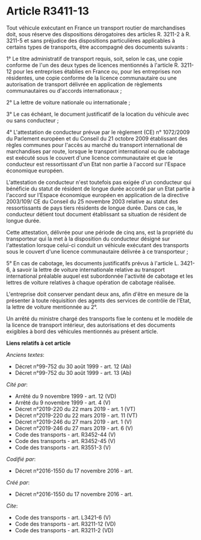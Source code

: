 # Article R3411-13

Tout véhicule exécutant en France un transport routier de marchandises doit, sous réserve des dispositions dérogatoires des
articles R. 3211-2 à R. 3211-5 et sans préjudice des dispositions particulières applicables à certains types de transports,
être accompagné des documents suivants : 

1° Le titre administratif de transport requis, soit, selon le cas, une copie conforme de l'un des deux types de licences
mentionnés à l'article R. 3211-12 pour les entreprises établies en France ou, pour les entreprises non résidentes, une copie
conforme de la licence communautaire ou une autorisation de transport délivrée en application de règlements communautaires ou
d'accords internationaux ; 

2° La lettre de voiture nationale ou internationale ; 

3° Le cas échéant, le document justificatif de la location du véhicule avec ou sans conducteur ; 

4° L'attestation de conducteur prévue par le règlement (CE) n° 1072/2009 du Parlement européen et du Conseil du 21 octobre
2009 établissant des règles communes pour l'accès au marché du transport international de marchandises par route, lorsque le
transport international ou de cabotage est exécuté sous le couvert d'une licence communautaire et que le conducteur est
ressortissant d'un Etat non partie à l'accord sur l'Espace économique européen. 

L'attestation de conducteur n'est toutefois pas exigée d'un conducteur qui bénéficie du statut de résident de longue durée
accordé par un Etat partie à l'accord sur l'Espace économique européen en application de la directive 2003/109/ CE du Conseil
du 25 novembre 2003 relative au statut des ressortissants de pays tiers résidents de longue durée. Dans ce cas, le conducteur
détient tout document établissant sa situation de résident de longue durée. 

Cette attestation, délivrée pour une période de cinq ans, est la propriété du transporteur qui la met à la disposition du
conducteur désigné sur l'attestation lorsque celui-ci conduit un véhicule exécutant des transports sous le couvert d'une
licence communautaire délivrée à ce transporteur ; 

5° En cas de cabotage, les documents justificatifs prévus à l'article L. 3421-6, à savoir la lettre de voiture internationale
relative au transport international préalable auquel est subordonnée l'activité de cabotage et les lettres de voiture
relatives à chaque opération de cabotage réalisée. 

L'entreprise doit conserver pendant deux ans, afin d'être en mesure de la présenter à toute réquisition des agents des
services de contrôle de l'Etat, la lettre de voiture mentionnée au 2°. 

Un arrêté du ministre chargé des transports fixe le contenu et le modèle de la licence de transport intérieur, des
autorisations et des documents exigibles à bord des véhicules mentionnés au présent article.

**Liens relatifs à cet article**

_Anciens textes_:

  - Décret n°99-752 du 30 août 1999 - art. 12 (Ab)
  - Décret n°99-752 du 30 août 1999 - art. 13 (Ab)

_Cité par_:

  - Arrêté du 9 novembre 1999 - art. 12 (VD)
  - Arrêté du 9 novembre 1999 - art. 4 (V)
  - Décret n°2019-220 du 22 mars 2019 - art. 1 (VT)
  - Décret n°2019-220 du 22 mars 2019 - art. 11 (VT)
  - Décret n°2019-246 du 27 mars 2019 - art. 1 (V)
  - Décret n°2019-246 du 27 mars 2019 - art. 6 (V)
  - Code des transports - art. R3452-44 (V)
  - Code des transports - art. R3452-45 (V)
  - Code des transports - art. R3551-3 (V)

_Codifié par_:

  - Décret n°2016-1550 du 17 novembre 2016 - art.

_Créé par_:

  - Décret n°2016-1550 du 17 novembre 2016 - art.

_Cite_:

  - Code des transports - art. L3421-6 (V)
  - Code des transports - art. R3211-12 (VD)
  - Code des transports - art. R3211-2 (VD)
